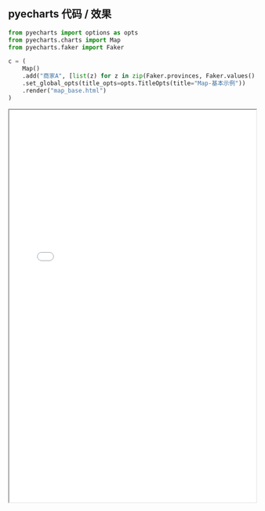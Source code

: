 
## pyecharts 代码 / 效果

```python
from pyecharts import options as opts
from pyecharts.charts import Map
from pyecharts.faker import Faker

c = (
    Map()
    .add("商家A", [list(z) for z in zip(Faker.provinces, Faker.values())], "china")
    .set_global_opts(title_opts=opts.TitleOpts(title="Map-基本示例"))
    .render("map_base.html")
)

```

<iframe width="100%" height="800px" src="Map/map_base.html"></iframe>
